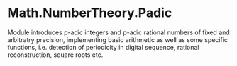 # Math.NumberTheory.Padic

 Module introduces p-adic integers and p-adic rational numbers of fixed and arbitratry precision, implementing basic arithmetic as well as some specific functions, i.e. detection of periodicity in digital sequence, rational reconstruction, square roots etc.

